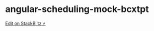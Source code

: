 # angular-scheduling-mock-bcxtpt

[Edit on StackBlitz ⚡️](https://stackblitz.com/edit/angular-scheduling-mock-bcxtpt)